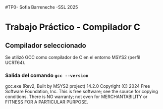 #TP0- Sofia Barreneche -SSL 2025

# Trabajo Práctico - Compilador C

## Compilador seleccionado

Se utilizó GCC como compilador de C en el entorno MSYS2 (perfil UCRT64).

### Salida del comando `gcc --version`

gcc.exe (Rev2, Built by MSYS2 project) 14.2.0
Copyright (C) 2024 Free Software Foundation, Inc.
This is free software; see the source for copying conditions.  There is NO
warranty; not even for MERCHANTABILITY or FITNESS FOR A PARTICULAR PURPOSE.

